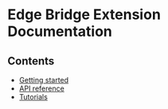 # Edge Bridge Extension Documentation

## Contents

* [Getting started](./getting-started.md)
* [API reference](./api-reference.md)
* [Tutorials](./tutorials/README.md)
